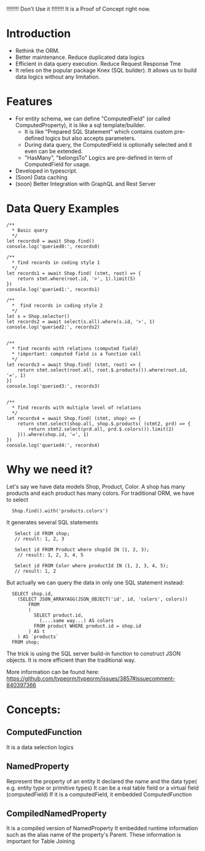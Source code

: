 

!!!!!!!! Don't Use it !!!!!!!!
It is a Proof of Concept right now.


# Introduction

- Rethink the ORM. 
- Better maintenance. Reduce duplicated data logics
- Efficient in data query execution. Reduce Request Response Tme
- It relies on the popular package Knex (SQL builder). It allows us to build data logics without any limitation. 

# Features
- For entity schema, we can define "ComputedField" (or called ComputedProperty), it is like a sql template/builder. 
  - It is like "Prepared SQL Statement" which contains custom pre-defined logics but also accepts parameters. 
  - During data query, the ComputedField is optionally selected and it even can be extended.
  - "HasMany", "belongsTo" Logics are pre-defined in term of ComputedField for usage.
- Developed in typescript.
- (Soon) Data caching
- (soon) Better Integration with GraphQL and Rest Server

# Data Query Examples

```
/**
  * Basic query
  */
let records0 = await Shop.find()
console.log('queried0:', records0)

/**
  * find records in coding style 1
  */
let records1 = await Shop.find( (stmt, root) => {
    return stmt.where(root.id, '>', 1).limit(5)
})
console.log('queried1:', records1)

/**
  *  find records in coding style 2
  */
let s = Shop.selector()
let records2 = await select(s.all).where(s.id, '>', 1)
console.log('queried2:', records2)


/**
  * find records with relations (computed field)
  * !important: computed field is a function call
  */
let records3 = await Shop.find( (stmt, root) => {
    return stmt.select(root.all, root.$.products()).where(root.id, '=', 1)
})
console.log('queried3:', records3)


/**
  * find records with multiple level of relations
  */
let records4 = await Shop.find( (stmt, shop) => {
    return stmt.select(shop.all, shop.$.products( (stmt2, prd) => {
        return stmt2.select(prd.all, prd.$.colors()).limit(2)
    })).where(shop.id, '=', 1)
})
console.log('queried4:', records4)

```


# Why we need it?


Let's say we have data models Shop, Product, Color.
A shop has many products and each product has many colors.
For traditional ORM, we have to select
```
  Shop.find().with('products.colors') 
```
It generates several SQL statements
```
   Select id FROM shop;  
   // result: 1, 2, 3

   Select id FROM Product where shopId IN (1, 2, 3);
    // result: 1, 2, 3, 4, 5

   Select id FROM Color where productId IN (1, 2, 3, 4, 5);
   // result: 1, 2
```

But actually we can query the data in only one SQL statement instead:
```
  SELECT shop.id, 
    (SELECT JSON_ARRAYAGG(JSON_OBJECT('id', id, 'colors', colors))
        FROM
        (
          SELECT product.id, 
            (....same way...) AS colors
          FROM product WHERE product.id = shop.id
        ) AS t
    ) AS `products` 
  FROM shop;

```
The trick is using the SQL server build-in function to construct JSON objects.
It is more efficient than the traditional way.

More information can be found here:
https://github.com/typeorm/typeorm/issues/3857#issuecomment-840397366

# Concepts:

## ComputedFunction
  It is a data selection logics

## NamedProperty
  Represent the property of an entity
  It declared the name and the data type( e.g. entity type or primitive types)
  It can be a real table field or a virtual field (computedField)
  If it is a computedField, it embedded ComputedFunction
  
## CompiledNamedProperty
  It is a compiled version of NamedProperty
  It embedded runtime information such as the alias name of the property's Parent. These information is important for Table Joining


